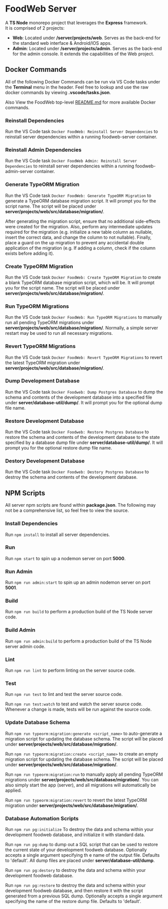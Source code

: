 # FoodWeb Server

A **TS Node** monorepo project that leverages the **Express** framework.<br>
It is comprised of 2 projects:

  - **Web**: Located under **/server/projects/web**. Serves as the back-end for the standard web interface & Android/IOS apps.
  - **Admin**: Located under **/server/projects/admin**. Serves as the back-end for the admin console. It extends the capabilities of the Web project.



## Docker Commands

All of the following Docker Commands can be run via VS Code tasks under the **Terminal** menu in the header.
Feel free to lookup and use the raw docker commands by viewing **.vscode/tasks.json**.

Also View the FoodWeb top-level [README.md](https://github.com/marknemm/FoodWeb/blob/master/README.md) for more available Docker commands.

### Reinstall Dependencies

Run the VS Code task `Docker FoodWeb: Reinstall Server Dependencies` to reinstall server dependencies within a running foodweb-server container.

### Reinstall Admin Dependencies

Run the VS Code task `Docker FoodWeb Admin: Reinstall Server Dependencies` to reinstall server dependencies within a running foodweb-admin-server container.

### Generate TypeORM Migration

Run the VS Code task `Docker FoodWeb: Generate TypeORM Migration` to generate a TypeORM database migration script. It will prompt you for the script name. The script will be placed under **server/projects/web/src/database/migration/**.

After generating the migration script, ensure that no additional side-effects were created for the migration. Also, perform any intermediate updates required for the migration (e.g. initialize a new table column as nullable, insert the correct data, and change the column to not nullable). Finally, place a guard on the up migration to prevent any accidental double application of the migration (e.g. If adding a column, check if the column exists before adding it).

### Create TypeORM Migration

Run the VS Code task `Docker FoodWeb: Create TypeORM Migration` to create a blank TypeORM database migration script, which will be. It will prompt you for the script name. The script will be placed under **server/projects/web/src/database/migration/**.

### Run TypeORM Migrations

Run the VS Code task `Docker FoodWeb: Run TypeORM Migrations` to manually run all pending TypeORM migrations under **server/projects/web/src/database/migration/**. Normally, a simple server restart may be used to run all necessary migrations.

### Revert TypeORM Migrations

Run the VS Code task `Docker FoodWeb: Revert TypeORM Migrations` to revert the latest TypeORM migration under **server/projects/web/src/database/migration/**.

### Dump Development Database

Run the VS Code task `Docker Foodweb: Dump Postgres Database` to dump the schema and contents of the development database into a specified file under **server/database-util/dump/**. It will prompt you for the optional dump file name.

### Restore Development Database

Run the VS Code task `Docker Foodweb: Restore Postgres Database` to restore the schema and contents of the development database to the state specified by a database dump file under **server/database-util/dump/**. It will prompt you for the optional restore dump file name.

### Destory Development Database

Run the VS Code task `Docker Foodweb: Destory Postgres Database` to destroy the schema and contents of the development database.


## NPM Scripts

All server npm scripts are found within **package.json**. The following may not be a comprehensive list, so feel free to view the source.

### Install Dependencies

Run `npm install` to install all server dependencies.

### Run

Run `npm start` to spin up a nodemon server on port **5000**.

### Run Admin

Run `npm run admin:start` to spin up an admin nodemon server on port **5001**.

### Build

Run `npm run build` to perform a production build of the TS Node server code.

### Build Admin

Run `npm run admin:build` to perform a production build of the TS Node server admin code.

### Lint

Run `npm run lint` to perform linting on the server source code.

### Test

Run `npm run test` to lint and test the server source code.

Run `npm run test:watch` to test and watch the server source code. Whenever a change is made, tests will be run against the source code.

### Update Database Schema

Run `npm run typeorm:migration:generate <script_name>` to auto-generate a migration script for updating the database schema. The script will be placed under **server/projects/web/src/database/migration/**.

Run `npm run typeorm:migration:create <script_name>` to create an empty migration script for updating the database schema. The script will be placed under **server/projects/web/src/database/migration/**.

Run `npm run typeorm:migration:run` to manually apply all pending TypeORM migrations under **server/projects/web/src/database/migration/**. You can also simply start the app (server), and all migrations will automatically be applied.

Run `npm run typeorm:migration:revert` to revert the latest TypeORM migration under **server/projects/web/src/database/migration/**.

### Database Automation Scripts

Run `npm run pg:initialize` To destroy the data and schema within your development foodweb database, and initialize it with standard data.

Run `npm run pg:dump` to dump out a SQL script that can be used to restore the current state of your development foodweb database. Optionally accepts a single argument specifying th e name of the output file. Defaults to 'default'. All dump files are placed under **server/database-util/dump**.

Run `npm run pg:destory` to destroy the data and schema within your development foodweb database.

Run `npm run pg:restore` to destroy the data and schema within your development foodweb database, and then restore it with the script generated from a previous SQL dump. Optionally accepts a single argument specifying the name of the restore dump file. Defaults to 'default'.
